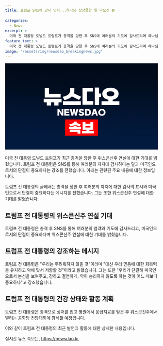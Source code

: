 ```yaml
---
title: 트럼프 SNS에 감사 인사...하나님 상상못할 일 막으신 분

categories:
  - News
excerpt: >
  미국 전 대통령 도널드 트럼프가 총격을 당한 후 SNS에 여러분의 기도에 감사드리며 하나님이 우리를 보호하셨다고 감사 인사를 전했다. 그는 우리는 두려워하지 않고 믿음을 유지하며 악에 저항할 것이라며 미국인으로서 단결해 악이 승리하지 않도록 싸울 것을 강조했고, 위스콘신주에서 연설할 기회를 기대한다고 밝혔다. 공화당 전당대회 참석 예정이며, 펜실베이니아에서의 총격 후 뉴저지에서 응급처치를 받았다.
feature_text: >
  미국 전 대통령 도널드 트럼프가 총격을 당한 후 SNS에 여러분의 기도에 감사드리며 하나님이 우리를 보호하셨다고 감사 인사를 전했다. 그는 우리는 두려워하지 않고 믿음을 유지하며 악에 저항할 것이라며 미국인으로서 단결해 악이 승리하지 않도록 싸울 것을 강조했고, 위스콘신주에서 연설할 기회를 기대한다고 밝혔다. 공화당 전당대회 참석 예정이며, 펜실베이니아에서의 총격 후 뉴저지에서 응급처치를 받았다.
image: '/assets/img/newsdao_breakingnews.jpg'
---
```


<p><img src="/assets/img/newsdao_breakingnews.jpg" alt="cryptoinkorea 속보" /></p>

<p>미국 전 대통령 도널드 트럼프가 최근 총격을 당한 후 위스콘신주 연설에 대한 기대를 밝혔습니다. 트럼프 전 대통령은 SNS를 통해 여러분의 지지에 감사하다는 말과 미국인으로서의 단결이 중요하다는 강조를 전했습니다. 아래는 관련된 주요 내용에 대한 정보입니다.</p>

<p data-ke-size="size16">트럼프 전 대통령의 글에서는 총격을 당한 후 여러분의 지지에 대한 감사의 표시와 미국인으로서 단결이 중요하다는 메시지를 전했습니다. 그는 또한 위스콘신주 연설에 대한 기대를 밝혔습니다.</p>

<h2 data-ke-size="size26">트럼프 전 대통령의 위스콘신주 연설 기대</h2>

<p data-ke-size="size16">트럼프 전 대통령은 총격 후 SNS를 통해 여러분의 염려와 기도에 감사드리고, 미국인으로서의 단결이 중요하다며 위스콘신주 연설에 대한 기대를 밝혔습니다.</p>

<h2 data-ke-size="size26">트럼프 전 대통령의 강조하는 메시지</h2>

<p data-ke-size="size16">트럼프 전 대통령은 "우리는 두려워하지 않을 것"이라며 "대신 우리 믿음에 대한 회복력을 유지하고 악에 맞서 저항할 것"이라고 밝혔습니다. 그는 또한 "우리가 단결해 미국인으로서 본성을 보여주고, 강하고 결연하게, 악이 승리하지 않도록 하는 것이 어느 때보다 중요하다"고 강조했습니다.</p>

<h2 data-ke-size="size26">트럼프 전 대통령의 건강 상태와 활동 계획</h2>

<p data-ke-size="size16">트럼프 전 대통령은 총격으로 상처를 입고 병원에서 응급치료를 받은 후 위스콘신주에서 열리는 공화당 전당대회에 참석할 예정입니다.</p>

<p>이와 같이 트럼프 전 대통령의 최근 발언과 활동에 대한 상세한 내용입니다.</p>
실시간 뉴스 속보는, <a href="https://newsdao.kr" rel="dofollow">https://newsdao.kr</a>


